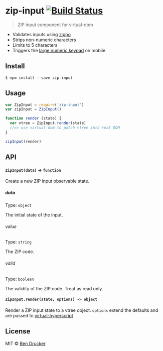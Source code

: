 # zip-input [![Build Status](https://travis-ci.org/bendrucker/zip-input.svg?branch=master)](https://travis-ci.org/bendrucker/zip-input)

> ZIP input component for virtual-dom

* Validates inputs using [zippo](https://github.com/bendrucker/zippo)
* Strips non-numeric characters
* Limits to 5 characters
* Triggers the [large numeric keypad](https://github.com/bendrucker/numeric-pattern) on mobile


## Install

```
$ npm install --save zip-input
```


## Usage

```js
var ZipInput = require('zip-input')
var zipInput = ZipInput()

function render (state) {
  var vtree = ZipInput.render(state)
  //=> use virtual-dom to patch vtree into real DOM
}

zipInput(render)
```

## API

#### `ZipInput(data)` -> `function`

Create a new ZIP input observable state.

##### data

Type: `object`

The initial state of the input.

###### value

Type: `string`

The ZIP code.

###### valid

Type: `boolean`

The validity of the ZIP code. Treat as read only.

#### `ZipInput.render(state, options) -> object`

Render a ZIP input state to a vtree object. `options` extend the defaults and are passed to [virtual-hyperscript](https://github.com/Matt-Esch/virtual-dom/tree/master/virtual-hyperscript)


## License

MIT © [Ben Drucker](http://bendrucker.me)
